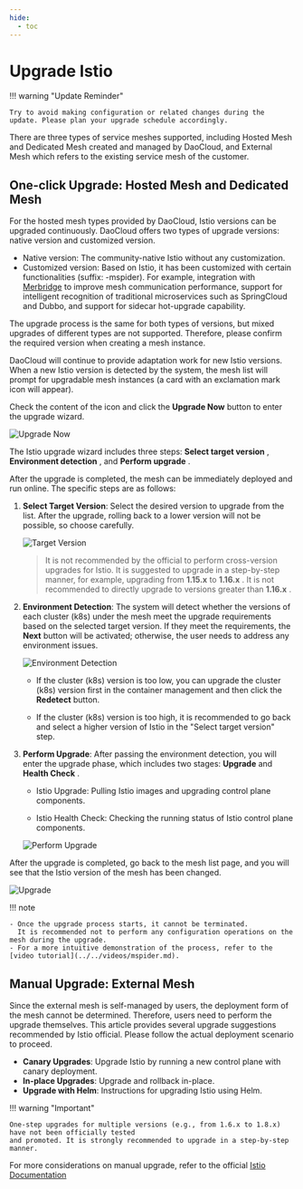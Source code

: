 ```yaml
---
hide:
  - toc
---
```


# Upgrade Istio

!!! warning "Update Reminder"

    Try to avoid making configuration or related changes during the update. Please plan your upgrade schedule accordingly.

There are three types of service meshes supported, including Hosted Mesh and Dedicated Mesh created and managed by DaoCloud, and External Mesh which refers to the existing service mesh of the customer.

## One-click Upgrade: Hosted Mesh and Dedicated Mesh

For the hosted mesh types provided by DaoCloud, Istio versions can be upgraded continuously. DaoCloud offers two types of upgrade versions: native version and customized version.

- Native version: The community-native Istio without any customization.
- Customized version: Based on Istio, it has been customized with certain functionalities (suffix: -mspider).
  For example, integration with [Merbridge](../../community/merbridge.md) to improve mesh communication performance,
  support for intelligent recognition of traditional microservices such as SpringCloud and Dubbo,
  and support for sidecar hot-upgrade capability.

The upgrade process is the same for both types of versions, but mixed upgrades of different types are not supported. Therefore, please confirm the required version when creating a mesh instance.

DaoCloud will continue to provide adaptation work for new Istio versions. When a new Istio version is detected by the system, the mesh list will prompt for upgradable mesh instances (a card with an exclamation mark icon will appear).

Check the content of the icon and click the __Upgrade Now__ button to enter the upgrade wizard.

![Upgrade Now](https://docs.daocloud.io/daocloud-docs-images/docs/en/docs/mspider/images/IstioUpdate01.png)

The Istio upgrade wizard includes three steps: __Select target version__ , __Environment detection__ , and __Perform upgrade__ .

After the upgrade is completed, the mesh can be immediately deployed and run online. The specific steps are as follows:

1. **Select Target Version**: Select the desired version to upgrade from the list. After the upgrade,
   rolling back to a lower version will not be possible, so choose carefully.

    ![Target Version](https://docs.daocloud.io/daocloud-docs-images/docs/en/docs/mspider/images/IstioUpdate02.png)

    > It is not recommended by the official to perform cross-version upgrades for Istio.
    > It is suggested to upgrade in a step-by-step manner, for example, upgrading from __1.15.x__ to __1.16.x__ .
    > It is not recommended to directly upgrade to versions greater than __1.16.x__ .

2. **Environment Detection**: The system will detect whether the versions of each cluster (k8s) under the mesh meet the upgrade requirements based on the selected target version. If they meet the requirements, the __Next__ button will be activated; otherwise, the user needs to address any environment issues.

    ![Environment Detection](https://docs.daocloud.io/daocloud-docs-images/docs/en/docs/mspider/images/IstioUpdate03.png)

	  - If the cluster (k8s) version is too low, you can upgrade the cluster (k8s) version first in the
      container management and then click the __Redetect__ button.

	  - If the cluster (k8s) version is too high, it is recommended to go back and select a higher version of Istio
      in the "Select target version" step.

3. **Perform Upgrade**: After passing the environment detection, you will enter the upgrade phase, which includes two stages: __Upgrade__ and __Health Check__ .

	  - Istio Upgrade: Pulling Istio images and upgrading control plane components.

	  - Istio Health Check: Checking the running status of Istio control plane components.

	  ![Perform Upgrade](https://docs.daocloud.io/daocloud-docs-images/docs/en/docs/mspider/images/IstioUpdate04.png)

After the upgrade is completed, go back to the mesh list page, and you will see that the Istio version of the mesh has been changed.

![Upgrade](https://docs.daocloud.io/daocloud-docs-images/docs/en/docs/mspider/images/IstioUpdate05.png)

!!! note

    - Once the upgrade process starts, it cannot be terminated.
      It is recommended not to perform any configuration operations on the mesh during the upgrade.
    - For a more intuitive demonstration of the process, refer to the [video tutorial](../../videos/mspider.md).

## Manual Upgrade: External Mesh

Since the external mesh is self-managed by users, the deployment form of the mesh cannot be determined.
Therefore, users need to perform the upgrade themselves. This article provides several upgrade suggestions
recommended by Istio official. Please follow the actual deployment scenario to proceed.

- **Canary Upgrades**: Upgrade Istio by running a new control plane with canary deployment.
- **In-place Upgrades**: Upgrade and rollback in-place.
- **Upgrade with Helm**: Instructions for upgrading Istio using Helm.

!!! warning "Important"

    One-step upgrades for multiple versions (e.g., from 1.6.x to 1.8.x) have not been officially tested
    and promoted. It is strongly recommended to upgrade in a step-by-step manner.

For more considerations on manual upgrade, refer to the official [Istio Documentation](https://istio.io/latest/docs/setup/upgrade/)
